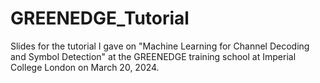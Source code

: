 # GREENEDGE_Tutorial
Slides for the tutorial I gave on "Machine Learning for Channel Decoding and Symbol Detection" at the GREENEDGE training school at Imperial College London on March 20, 2024.
